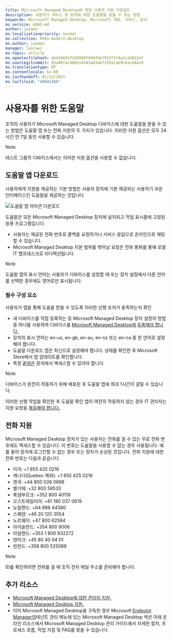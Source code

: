 ```yaml
---
title: Microsoft Managed Desktop에 대한 사용자 지원 다운로드
description: 사용자가 서비스 및 장치에 대한 도움말을 얻을 수 있는 방법
keywords: Microsoft Managed Desktop, Microsoft 365, 서비스, 문서
ms.service: m365-md
author: jaimeo
ms.localizationpriority: normal
ms.collection: M365-modern-desktop
ms.author: jaimeo
manager: laurawi
ms.topic: article
ms.openlocfilehash: abd1b681f3d5900f846fde7922f2f4a2ca5821ef
ms.sourcegitcommit: 83a40facd66e14343ad3ab72591cab9c41ce6ac0
ms.translationtype: MT
ms.contentlocale: ko-KR
ms.lasthandoff: 01/13/2021
ms.locfileid: "49841366"
---
```

# <a name="getting-help-for-users"></a>사용자를 위한 도움말

조직의 사용자가 Microsoft Managed Desktop 디바이스에 대한 도움말을 받을  수 있는 방법은 도움말 앱 또는 전화 지원의 두 가지가 있습니다. 이러한 지원 옵션은 모두 24시간 연 7일 동안 사용할 수 있습니다.
 
>[!NOTE]
>테스트 그룹의 디바이스에서는 이러한 지원 옵션을 사용할 수 없습니다.

## <a name="get-help-app"></a>도움말 앱 다운로드

사용자에게 지원을 제공하는 기본 방법은 사용자 장치에 기본 제공되는 사용하기 쉬운 인터페이스인 도움말을 제공하는 것입니다.  

![도움말 앱 아이콘 다운로드](../../media/get-help.png)

도움말은 모든 Microsoft Managed Desktop 장치에 설치되고 작업 표시줄에 고정된 응용 프로그램입니다. 

- 사용자는 제공된 전화 번호로 콜백을 요청하거나 서비스 응답으로 온라인으로 채팅할 수 있습니다.
- Microsoft Managed Desktop 지원 범위를 벗어날 요청은 전화 통화를 통해 로컬 IT 헬프데스크로 리디렉션됩니다.

> [!NOTE]
> 도움말 앱의 표시 언어는 사용자가 디바이스를 설정할 때 또는 장치 설정에서 다른 언어를 선택한 경우에도 영어로만 표시됩니다. 

### <a name="prerequisites"></a>필수 구성 요소
사용자가 앱을 통해 도움을 받을 수 있도록 이러한 선행 조처가 충족하는지 확인

- 새 디바이스를 직접 등록하는 등 Microsoft Managed Desktop 장치 설정의 방법 중 하나를 사용하여 디바이스를 [Microsoft Managed Desktop에](../get-started/set-up-devices.md) [등록해야 합니다.](../get-started/register-devices-self.md)
- 장치의 표시 언어는 en-us, en-gb, en-au, en-nz 또는 en-ca 중 한 언어로 설정해야 합니다.
- 도움말 다운로드 앱은 최신으로 설정해야 합니다. 상태를 확인한 후 Microsoft Store에서 앱 업데이트를 확인합니다.
- 특정 [끝점은](../get-ready/network.md#endpoints-allowed-that-are-necessary-for-microsoft-managed-desktop) 장치에서 액세스할 수 있어야 합니다.

> [!NOTE]
> 디바이스가 완전히 작동하기 위해 배포된 후 도움말 앱에 최대 1시간이 걸릴 수 있습니다.

이러한 선행 작업을 확인한 후 도움말 확인 앱이 여전히 작동하지 않는 경우 IT 관리자는 지원 요청을 [제출해야 합니다.](admin-support.md)

## <a name="phone-support"></a>전화 지원

Microsoft Managed Desktop 장치가 있는 사용자는 전화를 걸 수 있는 무료 전화 번호에도 액세스할 수 있습니다. 이 번호는 도움말을 사용할 수 없는 경우 사용됩니다. 예를 들어 장치에 로그인할 수 없는 경우 또는 장치가 손상된 것입니다. 전화 지원에 대한 전화 번호는 다음과 같습니다.

- 미국: +1 855 425 0216
- 캐나다(Quebec 제외): +1 855 425 0216
- 영국: +44 800 026 0698
- 벨기에: +32 800 58533
- 룩셈부르크: +352 800 40119
- 오스트레일리아: +61 180 037 0619
- 뉴질랜드: +64 988 44380
- 스웨덴: +46 20 120 3554
- 노르웨이: +47 800 62584
- 아이슬란드: +354 800 9006
- 아일랜드: +353 1 800 832272
- 덴마크: +45 80 40 04 01
- 핀란드: +358 800 525088

>[!NOTE]
>ID를 확인하려면 전화를 걸 때 조직 전자 메일 주소를 준비해야 합니다. 

## <a name="more-resources"></a>추가 리소스
- [Microsoft Managed Desktop에 대한 관리자 지원.](admin-support.md) 
- [Microsoft Managed Desktop 지원.](../service-description/support.md)
- 이미 Microsoft Managed Desktop을 구독한 경우 Microsoft [Endpoint Manager의](https://endpoint.microsoft.com/)테넌트 관리 메뉴에 있는 Microsoft Managed  Desktop 섹션 아래 온라인 리소스에서  Microsoft Managed Desktop 관리 가이드에서 자세한 절차, 프로세스 흐름, 작업 지침 및 FAQ를 찾을 수 있습니다.
